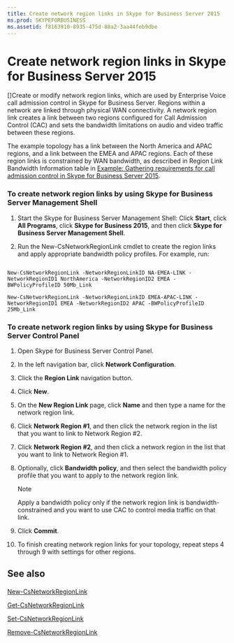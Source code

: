 ```yaml
---
title: Create network region links in Skype for Business Server 2015
ms.prod: SKYPEFORBUSINESS
ms.assetid: f8163910-8935-475d-88a2-3aa44feb9dbe
---
```



# Create network region links in Skype for Business Server 2015
[]Create or modify network region links, which are used by Enterprise Voice call admission control in Skype for Business Server. 
Regions within a network are linked through physical WAN connectivity. A network region link creates a link between two regions configured for Call Admission Control (CAC) and sets the bandwidth limitations on audio and video traffic between these regions.
  
    
    

The example topology has a link between the North America and APAC regions, and a link between the EMEA and APAC regions. Each of these region links is constrained by WAN bandwidth, as described in Region Link Bandwidth Information table in  [Example: Gathering requirements for call admission control in Skype for Business Server 2015](example-gathering-requirements-for-call-admission-control-in-skype-for-business.md).
### To create network region links by using Skype for Business Server Management Shell


1. Start the Skype for Business Server Management Shell: Click **Start**, click **All Programs**, click **Skype for Business 2015**, and then click **Skype for Business Server Management Shell**.
    
  
2. Run the New-CsNetworkRegionLink cmdlet to create the region links and apply appropriate bandwidth policy profiles. For example, run:
    
  ```
  
New-CsNetworkRegionLink -NetworkRegionLinkID NA-EMEA-LINK -NetworkRegionID1 NorthAmerica -NetworkRegionID2 EMEA -BWPolicyProfileID 50Mb_Link
  ```


  ```
  New-CsNetworkRegionLink -NetworkRegionLinkID EMEA-APAC-LINK -NetworkRegionID1 EMEA -NetworkRegionID2 APAC -BWPolicyProfileID 25Mb_Link
  ```


### To create network region links by using Skype for Business Server Control Panel


1. Open Skype for Business Server Control Panel.
    
  
2. In the left navigation bar, click **Network Configuration**.
    
  
3. Click the **Region Link** navigation button.
    
  
4. Click **New**.
    
  
5. On the **New Region Link** page, click **Name** and then type a name for the network region link.
    
  
6. Click **Network Region #1**, and then click the network region in the list that you want to link to Network Region #2.
    
  
7. Click **Network Region #2**, and then click a network region in the list that you want to link to Network Region #1.
    
  
8. Optionally, click **Bandwidth policy**, and then select the bandwidth policy profile that you want to apply to the network region link.
    
    > [!NOTE]
      > Apply a bandwidth policy only if the network region link is bandwidth-constrained and you want to use CAC to control media traffic on that link. 
9. Click **Commit**.
    
  
10. To finish creating network region links for your topology, repeat steps 4 through 9 with settings for other regions.
    
  

## See also


#### 


  
    
    
 [New-CsNetworkRegionLink](new-csnetworkregionlink.md)
  
    
    
 [Get-CsNetworkRegionLink](get-csnetworkregionlink.md)
  
    
    
 [Set-CsNetworkRegionLink](set-csnetworkregionlink.md)
  
    
    
 [Remove-CsNetworkRegionLink](remove-csnetworkregionlink.md)
